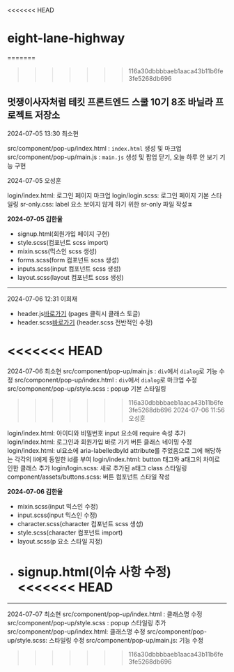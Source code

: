 <<<<<<< HEAD

# eight-lane-highway

=======

> > > > > > > 116a30dbbbbaeb1aaca43b11b6fe3fe5268db696

## 멋쟁이사자처럼 테킷 프론트엔드 스쿨 10기 8조 바닐라 프로젝트 저장소

2024-07-05 13:30 최소현

src/component/pop-up/index.html : `index.html` 생성 및 마크업
src/component/pop-up/main.js : `main.js` 생성 및 팝업 닫기, 오늘 하루 안 보기 기능 구현

2024-07-05 오성훈

login/index.html: 로그인 페이지 마크업
login/login.scss: 로그인 페이지 기본 스타일링
sr-only.css: label 요소 보이지 않게 하기 위한 sr-only 파일 작성ㅍ

**2024-07-05 김한울**

- signup.html(회원가입 페이지 구현)
- style.scss(컴포넌트 scss import)
- mixin.scss(믹스인 scss 생성)
- forms.scss(form 컴포넌트 scss 생성)
- inputs.scss(input 컴포넌트 scss 생성)
- layout.scss(layout 컴포넌트 scss 생성)

---

2024-07-06 12:31 이희재

- header.js[바로가기](./src/component/header/header.js) (pages 클릭시 클래스 토글)
- header.scss[바로가기](./src/component/header/header.scc) (header.scss 전반적인 수정)

# <<<<<<< HEAD

2024-07-06 최소현
src/component/pop-up/main.js : `div`에서 `dialog`로 기능 수정
src/component/pop-up/index.html : `div`에서 `dialog`로 마크업 수정
src/component/pop-up/style.scss : popup 기본 스타일링

> > > > > > > 116a30dbbbbaeb1aaca43b11b6fe3fe5268db696
> > > > > > > 2024-07-06 11:56 오성훈

login/index.html: 아이디와 비밀번호 input 요소에 require 속성 추가
login/index.html: 로그인과 회원가입 바로 가기 버튼 클래스 네이밍 수정
login/index.html: ul요소에 aria-labelledbyId attribute를 주었음으로 그에 해당하는 각각의 li에게 동일한 id를 부여
login/index.html: button 태그와 a태그의 차이로 인한 클래스 추가
login/login.scss: 새로 추가된 a태그 class 스타일링
component/assets/buttons.scss: 버튼 컴포넌트 스타일 작성

**2024-07-06 김한울**

- mixin.scss(input 믹스인 수정)
- input.scss(input 믹스인 수정)
- character.scss(character 컴포넌트 scss 생성)
- style.scss(character 컴포넌트 import)
- layout.scss(p 요소 스타일 지정)
- signup.html(이슈 사항 수정)
  <<<<<<< HEAD
  =======

---

2024-07-07 최소현
src/component/pop-up/index.html : 클래스명 수정
src/component/pop-up/style.scss : popup 스타일링 추가
src/component/pop-up/index.html: 클래스명 수정
src/component/pop-up/style.scss: 스타일링 수정
src/component/pop-up/main.js: 기능 수정

> > > > > > > 116a30dbbbbaeb1aaca43b11b6fe3fe5268db696
